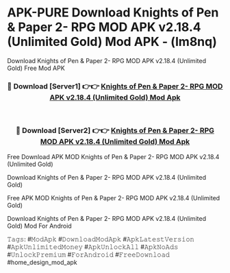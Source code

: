 # APK-PURE Download Knights of Pen & Paper 2- RPG MOD APK v2.18.4 (Unlimited Gold) Mod APK - (lm8nq)
Download Knights of Pen & Paper 2- RPG MOD APK v2.18.4 (Unlimited Gold) Free Mod APK

<div align="center">
<h3>🔴 Download [Server1] 👉👉 <a href="https://apk-comot.site?title=Knights_of_Pen_&_Paper_2-_RPG_MOD_APK_v2.18.4_(Unlimited_Gold)">Knights of Pen & Paper 2- RPG MOD APK v2.18.4 (Unlimited Gold) Mod Apk</a></h3><br>

<h3>🔴 Download [Server2] 👉👉 <a href="https://apk-comot.site?title=Knights_of_Pen_&_Paper_2-_RPG_MOD_APK_v2.18.4_(Unlimited_Gold)">Knights of Pen & Paper 2- RPG MOD APK v2.18.4 (Unlimited Gold) Mod Apk</a></h3>
</div>


Free Download APK MOD Knights of Pen & Paper 2- RPG MOD APK v2.18.4 (Unlimited Gold)

Download Knights of Pen & Paper 2- RPG MOD APK v2.18.4 (Unlimited Gold) 

Free APK MOD Knights of Pen & Paper 2- RPG MOD APK v2.18.4 (Unlimited Gold) 

Download Knights of Pen & Paper 2- RPG MOD APK v2.18.4 (Unlimited Gold) Mod For Android

𝚃𝚊𝚐𝚜: #𝙼𝚘𝚍𝙰𝚙𝚔 #𝙳𝚘𝚠𝚗𝚕𝚘𝚊𝚍𝙼𝚘𝚍𝙰𝚙𝚔 #𝙰𝚙𝚔𝙻𝚊𝚝𝚎𝚜𝚝𝚅𝚎𝚛𝚜𝚒𝚘𝚗 #𝙰𝚙𝚔𝚄𝚗𝚕𝚒𝚖𝚒𝚝𝚎𝚍𝙼𝚘𝚗𝚎𝚢 #𝙰𝚙𝚔𝚄𝚗𝚕𝚘𝚌𝚔𝙰𝚕𝚕 #𝙰𝚙𝚔𝙽𝚘𝙰𝚍𝚜 #𝚄𝚗𝚕𝚘𝚌𝚔𝙿𝚛𝚎𝚖𝚒𝚞𝚖 #𝙵𝚘𝚛𝙰𝚗𝚍𝚛𝚘𝚒𝚍 #𝙵𝚛𝚎𝚎𝙳𝚘𝚠𝚗𝚕𝚘𝚊𝚍 #home_design_mod_apk